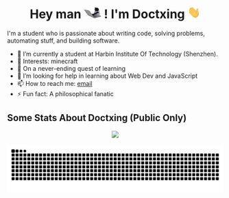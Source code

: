 <h1 align="Center">  Hey man <img src="giphy.webp" width="40px"> ! I'm  Doctxing <img src="Hi.gif" width="30px"> </h1>

I'm a student who is passionate about writing code, solving problems, automating stuff, and building software.

- 🔭 I’m currently a student at Harbin Institute Of Technology (Shenzhen).
- 💜 Interests: minecraft
- 🌱 On a never-ending quest of learning
- 🤔 I’m looking for help in learning about Web Dev and JavaScript
- 📫 How to reach me: [email](mailto:dr-xing@outlook.com)
- ⚡️ Fun fact: A philosophical fanatic

## Some Stats About Doctxing (Public Only)
<p align="Center">
  <picture>
    <source
      srcset="https://github-readme-stats.vercel.app/api?username=doctxing&show_icons=true&theme=github_dark"
      media="(prefers-color-scheme: dark)"
    />
    <source
      srcset="https://github-readme-stats.vercel.app/api?username=doctxing&show_icons=true"
      media="(prefers-color-scheme: light), (prefers-color-scheme: no-preference)"
    />
    <img src="https://github-readme-stats.vercel.app/api?username=Doctxing&show_icons=true" />
  </picture>
</p>

<picture>
  <source media="(prefers-color-scheme: dark)" srcset="https://github.com/Doctxing/doctxing/blob/output/github-snake-dark.svg" />
  <source media="(prefers-color-scheme: light)" srcset="https://github.com/Doctxing/doctxing/blob/output/github-snake.svg" />
  <img alt="github-snake" src="https://github.com/Doctxing/doctxing/blob/output/github-snake.svg" />
</picture>

